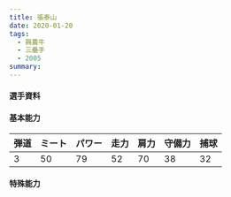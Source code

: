 ```yaml
---
title: 張泰山
date: 2020-01-20
tags:
  - 興農牛
  - 三壘手
  - 2005
summary: 
---
```


#### 選手資料
#### 基本能力
| 弾道 | ミート| パワー |	走力 | 肩力 |	守備力 | 捕球 |
|-----|------|-------|-----|------|-------| ----|
| 3   | 50   |  79   |  52 |  70  |38     |32   |
#### 特殊能力
